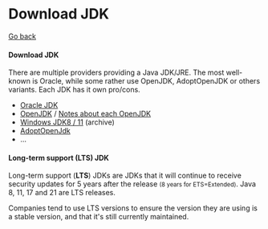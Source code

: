 # Download JDK

[Go back](../index.md)

<div class="row row-cols-md-2"><div>

#### Download JDK

There are multiple providers providing a Java JDK/JRE. The most well-known is Oracle, while some rather use OpenJDK, AdoptOpenJDK or others variants. Each JDK has it own pro/cons.

* [Oracle JDK](https://www.oracle.com/java/technologies/javase-downloads.html)
* [OpenJDK](https://jdk.java.net/archive/) / [Notes about each OpenJDK](https://openjdk.java.net/projects/jdk/)
* [Windows JDK8 / 11](https://github.com/ojdkbuild/ojdkbuild) (archive)
* [AdoptOpenJdk](https://adoptopenjdk.net/)
* ...
</div><div>

#### Long-term support (LTS) JDK

Long-term support (**LTS**) JDKs are JDKs that it will continue to receive security updates for 5 years after the release <small>(8 years for ETS=Extended)</small>. Java 8, 11, 17 and 21 are LTS releases.

Companies tend to use LTS versions to ensure the version they are using is a stable version, and that it's still currently maintained.
</div></div>